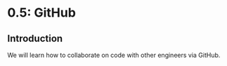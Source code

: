 # 0.5: GitHub

## Introduction

We will learn how to collaborate on code with other engineers via GitHub.
